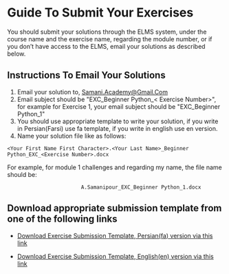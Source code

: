 # Guide To Submit Your Exercises
You should submit your solutions through the ELMS system, under the course name and the exercise name, regarding the module number, or if you don’t have access to the ELMS, email your solutions as described below.

## Instructions To Email Your Solutions
1.	Email your solution to, Samani.Academy@Gmail.Com
2.	Email subject should be "EXC_Beginner Python_< Exercise Number>", for example for Exercise 1, your email subject should be "EXC_Beginner Python_1"
3.  You should use appropriate template to write your solution, if you write in Persian(Farsi) use fa template, if you write in english use en version.
4. Name your solution file like as follows:

```
<Your First Name First Character>.<Your Last Name>_Beginner Python_EXC_<Exercise Number>.docx
```
For example, for module 1 challenges and regarding my name, the file name should be:
                        
                            A.Samanipour_EXC_Beginner Python_1.docx

## Download appropriate submission template from one of the following links
- [Download Exercise Submission Template, Persian(fa) version via this link](Exercise%20Submission%20Template(fa).docx)

- [Download Exercise Submission Template, English(en) version via this link](Exercise%20Submission%20Template(en).docx)